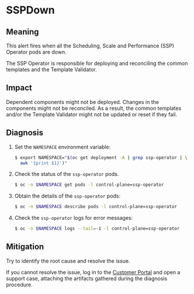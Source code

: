 # SSPDown

## Meaning

This alert fires when all the Scheduling, Scale and Performance (SSP) Operator
pods are down.

The SSP Operator is responsible for deploying and reconciling the common
templates and the Template Validator.

## Impact

Dependent components might not be deployed. Changes in the components might
not be reconciled. As a result, the common templates and/or the Template
Validator might not be updated or reset if they fail.

## Diagnosis

1. Set the `NAMESPACE` environment variable:

   ```bash
   $ export NAMESPACE="$(oc get deployment -A | grep ssp-operator | \
     awk '{print $1}')"
   ```

2. Check the status of the `ssp-operator` pods.

   ```bash
   $ oc -n $NAMESPACE get pods -l control-plane=ssp-operator
   ```

3. Obtain the details of the `ssp-operator` pods:

   ```bash
   $ oc -n $NAMESPACE describe pods -l control-plane=ssp-operator
   ```

4. Check the `ssp-operator` logs for error messages:

   ```bash
   $ oc -n $NAMESPACE logs --tail=-1 -l control-plane=ssp-operator
   ```

## Mitigation

Try to identify the root cause and resolve the issue.

If you cannot resolve the issue, log in to the
[Customer Portal](https://access.redhat.com) and open a support case,
attaching the artifacts gathered during the diagnosis procedure.
